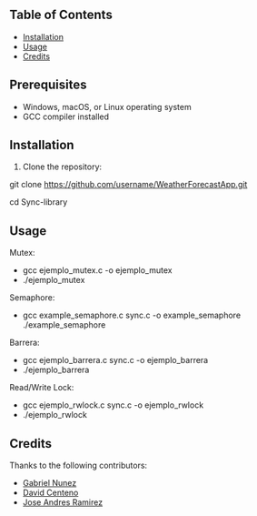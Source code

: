 ## Table of Contents
- [Installation](#installation)
- [Usage](#usage)
- [Credits](#credits)

## Prerequisites
- Windows, macOS, or Linux operating system
- GCC compiler installed

## Installation
1. Clone the repository:

git clone https://github.com/username/WeatherForecastApp.git

cd Sync-library


## Usage
Mutex:
- gcc ejemplo_mutex.c -o ejemplo_mutex
- ./ejemplo_mutex

Semaphore:
- gcc example_semaphore.c sync.c -o example_semaphore
./example_semaphore

Barrera:
- gcc ejemplo_barrera.c sync.c -o ejemplo_barrera
- ./ejemplo_barrera

Read/Write Lock:
- gcc ejemplo_rwlock.c sync.c -o ejemplo_rwlock
- ./ejemplo_rwlock


## Credits

Thanks to the following contributors:
- [Gabriel Nunez](https://github.com/gabon04)
- [David Centeno](https://github.com/davidCenteno999)
- [Jose Andres Ramirez](https://github.com/characha01)
